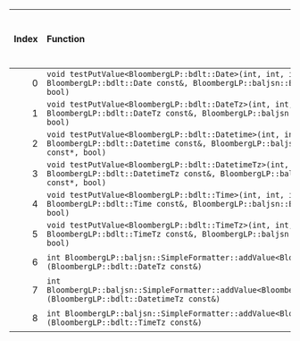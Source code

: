|   Index | Function                                                                                                                                                            |   Difference in number of lines |   Function size difference in bytes | Disassembly                                                            |   Number of lines in `assume` build |   Number of bytes in `assume` build |   Number of lines in `none` build |   Number of bytes in `none` build |
|--------:|:--------------------------------------------------------------------------------------------------------------------------------------------------------------------|--------------------------------:|------------------------------------:|:-----------------------------------------------------------------------|------------------------------------:|------------------------------------:|----------------------------------:|----------------------------------:|
|       0 | `void testPutValue<BloombergLP::bdlt::Date>(int, int, int, int, int, BloombergLP::bdlt::Date const&, BloombergLP::baljsn::EncoderOptions const*, bool)`             |                               1 |                                   0 | [Assumed](0.assume.s.txt), [Ignored](0.none.s.txt), [Diff](0.diff.txt) |                                3968 |                             4335296 |                              3968 |                           4335296 |
|       1 | `void testPutValue<BloombergLP::bdlt::DateTz>(int, int, int, int, int, BloombergLP::bdlt::DateTz const&, BloombergLP::baljsn::EncoderOptions const*, bool)`         |                               1 |                                   0 | [Assumed](1.assume.s.txt), [Ignored](1.none.s.txt), [Diff](1.diff.txt) |                                3968 |                             4347200 |                              3968 |                           4347200 |
|       2 | `void testPutValue<BloombergLP::bdlt::Datetime>(int, int, int, int, int, BloombergLP::bdlt::Datetime const&, BloombergLP::baljsn::EncoderOptions const*, bool)`     |                               1 |                                   0 | [Assumed](2.assume.s.txt), [Ignored](2.none.s.txt), [Diff](2.diff.txt) |                                3968 |                             4343232 |                              3968 |                           4343232 |
|       3 | `void testPutValue<BloombergLP::bdlt::DatetimeTz>(int, int, int, int, int, BloombergLP::bdlt::DatetimeTz const&, BloombergLP::baljsn::EncoderOptions const*, bool)` |                               1 |                                   0 | [Assumed](3.assume.s.txt), [Ignored](3.none.s.txt), [Diff](3.diff.txt) |                                3968 |                             4355136 |                              3968 |                           4355136 |
|       4 | `void testPutValue<BloombergLP::bdlt::Time>(int, int, int, int, int, BloombergLP::bdlt::Time const&, BloombergLP::baljsn::EncoderOptions const*, bool)`             |                               1 |                                   0 | [Assumed](4.assume.s.txt), [Ignored](4.none.s.txt), [Diff](4.diff.txt) |                                3968 |                             4339264 |                              3968 |                           4339264 |
|       5 | `void testPutValue<BloombergLP::bdlt::TimeTz>(int, int, int, int, int, BloombergLP::bdlt::TimeTz const&, BloombergLP::baljsn::EncoderOptions const*, bool)`         |                               1 |                                   0 | [Assumed](5.assume.s.txt), [Ignored](5.none.s.txt), [Diff](5.diff.txt) |                                3968 |                             4351168 |                              3968 |                           4351168 |
|       6 | `int BloombergLP::baljsn::SimpleFormatter::addValue<BloombergLP::bdlt::DateTz>(BloombergLP::bdlt::DateTz const&)`                                                   |                              -1 |                                   0 | [Assumed](6.assume.s.txt), [Ignored](6.none.s.txt), [Diff](6.diff.txt) |                                 288 |                             4368400 |                               288 |                           4368416 |
|       7 | `int BloombergLP::baljsn::SimpleFormatter::addValue<BloombergLP::bdlt::DatetimeTz>(BloombergLP::bdlt::DatetimeTz const&)`                                           |                              -1 |                                   0 | [Assumed](7.assume.s.txt), [Ignored](7.none.s.txt), [Diff](7.diff.txt) |                                 288 |                             4368976 |                               288 |                           4368992 |
|       8 | `int BloombergLP::baljsn::SimpleFormatter::addValue<BloombergLP::bdlt::TimeTz>(BloombergLP::bdlt::TimeTz const&)`                                                   |                              -1 |                                   0 | [Assumed](8.assume.s.txt), [Ignored](8.none.s.txt), [Diff](8.diff.txt) |                                 288 |                             4368688 |                               288 |                           4368704 |